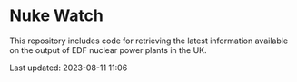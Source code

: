 # Nuke Watch

This repository includes code for retrieving the latest information available on the output of EDF nuclear power plants in the UK.

Last updated: 2023-08-11 11:06